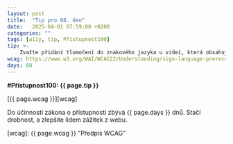```yaml
---
layout: post
title:  "Tip pro 88. den"
date:   2025-04-01 07:59:00 +0200
categories: ""
tags: [a11y, tip, Přístupnost100]
tip: >- 
    Zvažte přidání tlumočení do znakového jazyka u videí, která obsahují zásadní informace pro širokou veřejnost.
wcag: https://www.w3.org/WAI/WCAG22/Understanding/sign-language-prerecorded
days: 88
---
```

**#Přístupnost100: {{ page.tip }}**

[{{ page.wcag }}][wcag]

Do účinnosti zákona o přístupnosti zbývá {{ page.days }} dnů. Stačí drobnost, a zlepšíte lidem zážitek z webu.

[wcag]: {{ page.wcag }} "Předpis WCAG"

